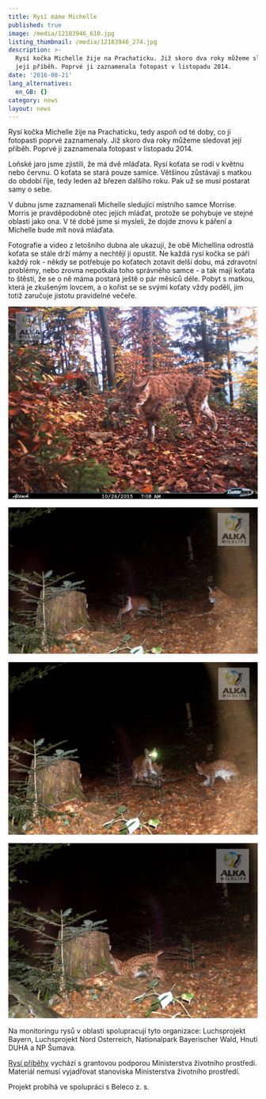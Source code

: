 ```yaml
---
title: Rysí máme Michelle
published: true
image: /media/12183946_610.jpg
listing_thumbnail: /media/12183946_274.jpg
description: >-
  Rysí kočka Michelle žije na Prachaticku. Již skoro dva roky můžeme sledovat
  její příběh. Poprvé ji zaznamenala fotopast v listopadu 2014.
date: '2016-08-21'
lang_alternatives:
  en_GB: {}
category: news
layout: news
---
```

Rysí kočka Michelle žije na Prachaticku, tedy aspoň od té doby, co ji fotopasti poprvé zaznamenaly. Již skoro dva roky můžeme sledovat její příběh. Poprvé ji zaznamenala fotopast v listopadu 2014.

Loňské jaro jsme zjistili, že má dvě mláďata. Rysí koťata se rodí v květnu nebo červnu. O koťata se stará pouze samice. Většinou zůstávají s matkou do období říje, tedy leden až březen dalšího roku. Pak už se musí postarat samy o sebe.

V dubnu jsme zaznamenali Michelle sledující místního samce Morrise. Morris je pravděpodobně otec jejích mláďat, protože se pohybuje ve stejné oblasti jako ona. V té době jsme si mysleli, že dojde znovu k páření a Michelle bude mít nová mláďata.

Fotografie a video z letošního dubna ale ukazují, že obě Michellina odrostlá koťata se stále drží mámy a nechtějí ji opustit. Ne každá rysí kočka se páří každý rok - někdy se potřebuje po koťatech zotavit delší dobu, má zdravotní problémy, nebo zrovna nepotkala toho správného samce - a tak mají koťata to štěstí, že se o ně máma postará ještě o pár měsíců déle. Pobyt s matkou, která je zkušeným lovcem, a o kořist se se svými koťaty vždy podělí, jim totiž zaručuje jistotu pravidelné večeře. 

![](/media/lb53820151026_610.jpg)

![](/media/12182871_610.jpg)

![](/media/887397_610.jpg)

![](/media/905733_610.jpg)

Na monitoringu rysů v oblasti spolupracují tyto organizace: Luchsprojekt Bayern, Luchsprojekt Nord Osterreich, Nationalpark Bayerischer Wald, Hnutí DUHA a NP Šumava.

[Rysí příběhy](/projects/rysi-pribehy.html) vychází s grantovou podporou Ministerstva životního prostředí. Materiál nemusí vyjadřovat stanoviska Ministerstva životního prostředí.

Projekt probíhá ve spolupráci s Beleco z. s.

